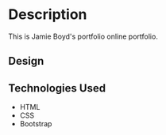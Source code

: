 # Description

This is Jamie Boyd's portfolio online portfolio.

## Design


## Technologies Used

* HTML
* CSS
* Bootstrap